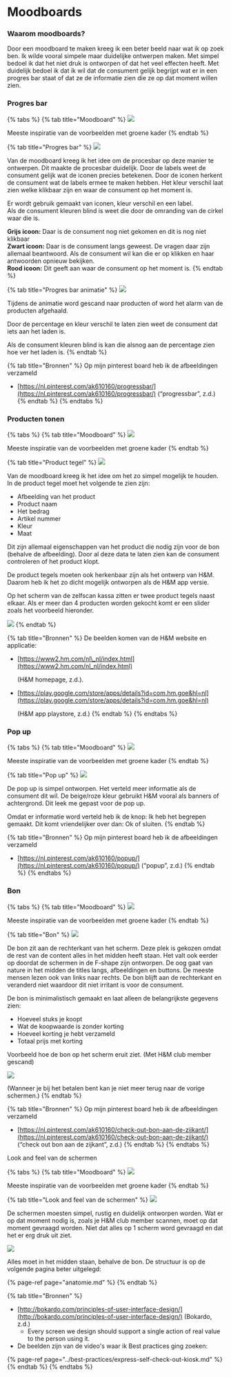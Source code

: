 # Moodboards

### Waarom moodboards?

Door een moodboard te maken kreeg ik een beter beeld naar wat ik op zoek ben. Ik wilde vooral simpele maar duidelijke ontwerpen maken. Met simpel bedoel ik dat het niet druk is ontworpen of dat het veel effecten heeft. Met duidelijk bedoel ik dat ik wil dat de consument gelijk begrijpt wat er in een progres bar staat of dat ze de informatie zien die ze op dat moment willen zien.

### Progres bar

{% tabs %}
{% tab title="Moodboard" %}
![](../../.gitbook/assets/moodboards-zelfscan-kassa.jpg)

Meeste inspiratie van de voorbeelden met groene kader
{% endtab %}

{% tab title="Progres bar" %}
![](../../.gitbook/assets/procesbar.jpg)

Van de moodboard kreeg ik het idee om de procesbar op deze manier te ontwerpen. Dit maakte de procesbar duidelijk. Door de labels weet de consument gelijk wat de iconen precies betekenen. Door de iconen herkent de consument wat de labels ermee te maken hebben. Het kleur verschil laat zien welke klikbaar zijn en waar de consument op het moment is.

Er wordt gebruik gemaakt van iconen, kleur verschil en een label.  
Als de consument kleuren blind is weet die door de omranding van de cirkel waar die is.

**Grijs icoon:** Daar is de consument nog niet gekomen en dit is nog niet klikbaar  
**Zwart icoon:** Daar is de consument langs geweest. De vragen daar zijn allemaal beantwoord. Als de consument wil kan die er op klikken en haar antwoorden opnieuw bekijken.  
**Rood icoon:** Dit geeft aan waar de consument op het moment is. 
{% endtab %}

{% tab title="Progres bar animatie" %}
![](../../.gitbook/assets/procesbar-animatie.jpg)

Tijdens de animatie word gescand naar producten of word het alarm van de producten afgehaald. 

Door de percentage en kleur verschil te laten zien weet de consument dat iets aan het laden is.

Als de consument kleuren blind is kan die alsnog aan de percentage zien hoe ver het laden is.
{% endtab %}

{% tab title="Bronnen" %}
Op mijn pinterest board heb ik de afbeeldingen verzameld

* [https://nl.pinterest.com/ak610160/progressbar/](https://nl.pinterest.com/ak610160/progressbar/) \(“progressbar”, z.d.\)
{% endtab %}
{% endtabs %}

### Producten tonen

{% tabs %}
{% tab title="Moodboard" %}
![](../../.gitbook/assets/moodboards-zelfscan-kassa2.jpg)

Meeste inspiratie van de voorbeelden met groene kader
{% endtab %}

{% tab title="Product tegel" %}
![](../../.gitbook/assets/product-tegel.jpg)

Van de moodboard kreeg ik het idee om het zo simpel mogelijk te houden. In de product tegel moet het volgende te zien zijn:

* Afbeelding van het product
* Product naam
* Het bedrag
* Artikel nummer
* Kleur
* Maat

Dit zijn allemaal eigenschappen van het product die nodig zijn voor de bon \(behalve de afbeelding\). Door al deze data te laten zien kan de consument controleren of het product klopt. 

De product tegels moeten ook herkenbaar zijn als het ontwerp van H&M. Daarom heb ik het zo dicht mogelijk ontworpen als de H&M app versie. 

Op het scherm van de zelfscan kassa zitten er twee product tegels naast elkaar. Als er meer dan 4 producten worden gekocht komt er een slider zoals het voorbeeld hieronder.

![](../../.gitbook/assets/meer-producten%20%281%29.jpg)
{% endtab %}

{% tab title="Bronnen" %}
De beelden komen van de H&M website en applicatie:

* [https://www2.hm.com/nl\_nl/index.html](https://www2.hm.com/nl_nl/index.html) 

  \(H&M homepage, z.d.\). 

* [https://play.google.com/store/apps/details?id=com.hm.goe&hl=nl](https://play.google.com/store/apps/details?id=com.hm.goe&hl=nl)  

  \(H&M app playstore, z.d.\)
{% endtab %}
{% endtabs %}

### Pop up

{% tabs %}
{% tab title="Moodboard" %}
![](../../.gitbook/assets/moodboards-zelfscan-kassa3.jpg)

Meeste inspiratie van de voorbeelden met groene kader
{% endtab %}

{% tab title="Pop up" %}
![](../../.gitbook/assets/pop-up-wat-is-hm-club%20%281%29.jpg)

De pop up is simpel ontworpen. Het verteld meer informatie als de consument dit wil. De beige/roze kleur gebruikt H&M vooral als banners of achtergrond. Dit leek me gepast voor de pop up. 

Omdat er informatie word verteld heb ik de knop: Ik heb het begrepen gemaakt. Dit komt vriendelijker over dan: Ok of sluiten. 
{% endtab %}

{% tab title="Bronnen" %}
Op mijn pinterest board heb ik de afbeeldingen verzameld

* [https://nl.pinterest.com/ak610160/popup/](https://nl.pinterest.com/ak610160/popup/) \(“popup”, z.d.\)
{% endtab %}
{% endtabs %}

### Bon

{% tabs %}
{% tab title="Moodboard" %}
![](../../.gitbook/assets/moodboards-zelfscan-kassa4.jpg)

Meeste inspiratie van de voorbeelden met groene kader
{% endtab %}

{% tab title="Bon" %}
![](../../.gitbook/assets/bon%20%281%29.jpg)

De bon zit aan de rechterkant van het scherm. Deze plek is gekozen omdat de rest van de content alles in het midden heeft staan. Het valt ook eerder op doordat de schermen in de F-shape zijn ontworpen. De oog gaat van nature in het midden de titles langs, afbeeldingen en buttons. De meeste mensen lezen ook van links naar rechts. De bon blijft aan de rechterkant en veranderd niet waardoor dit niet irritant is voor de consument.

De bon is minimalistisch gemaakt en laat alleen de belangrijkste gegevens zien:

* Hoeveel stuks je koopt
* Wat de koopwaarde is zonder korting
* Hoeveel korting je hebt verzameld
* Totaal prijs met korting

Voorbeeld hoe de bon op het scherm eruit ziet. \(Met H&M club member gescand\)

![](../../.gitbook/assets/pinnen.jpg)

\(Wanneer je bij het betalen bent kan je niet meer terug naar de vorige schermen.\)
{% endtab %}

{% tab title="Bronnen" %}
Op mijn pinterest board heb ik de afbeeldingen verzameld

* [https://nl.pinterest.com/ak610160/check-out-bon-aan-de-zijkant/](https://nl.pinterest.com/ak610160/check-out-bon-aan-de-zijkant/) \(“check out bon aan de zijkant”, z.d.\)
{% endtab %}
{% endtabs %}

Look and feel van de schermen

{% tabs %}
{% tab title="Moodboard" %}
![](../../.gitbook/assets/moodboards-zelfscan-kassa5.jpg)

Meeste inspiratie van de voorbeelden met groene kader
{% endtab %}

{% tab title="Look and feel van de schermen" %}
![](../../.gitbook/assets/1-intro-scherm.jpg)

De schermen moesten simpel, rustig en duidelijk ontworpen worden. Wat er op dat moment nodig is, zoals je H&M club member scannen, moet op dat moment gevraagd worden. Niet dat alles op 1 scherm word gevraagd en dat het er erg druk uit ziet.

![](../../.gitbook/assets/overzichtsscherm%20%281%29.jpg)

Alles moet in het midden staan, behalve de bon. De structuur is op de volgende pagina beter uitgelegd:

{% page-ref page="anatomie.md" %}
{% endtab %}

{% tab title="Bronnen" %}
* [http://bokardo.com/principles-of-user-interface-design/](http://bokardo.com/principles-of-user-interface-design/) \(Bokardo, z.d.\)
  * Every screen we design should support a single action of real value to the person using it.
* De beelden zijn van de video's waar ik Best practices ging zoeken:

{% page-ref page="../best-practices/express-self-check-out-kiosk.md" %}
{% endtab %}
{% endtabs %}

